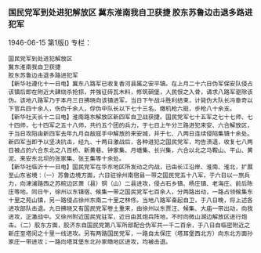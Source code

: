 ### 国民党军到处进犯解放区  冀东淮南我自卫获捷  胶东苏鲁边击退多路进犯军

1946-06-15
第1版()
专栏：

    国民党军到处进犯解放区
    冀东淮南我自卫获捷
    胶东苏鲁边击退多路进犯军
    【新华社遵化十一日电】冀东八路军已收复香河县属之安平镇。在上月二十六日伪军保安队侵占该镇后即在附近大肆烧杀抢掠，并强征砖瓦木料，修筑碉堡，人民恨之入骨，请求八路军驱除该伪。该地八路军乃于本月三日拂晓向该镇进军，当日下午战斗胜利结束，计毙伪大队长冯章奇以下官兵四十余人，伤伪千余人，俘伪中队长以下七十三名，缴机枪六挺，步枪八十余支。
    【新华社天长十二日电】淮南路东解放区新四军自卫战获捷。国民党军七十五军之七十七师、七十四师，七十四军之五十八师，共约五个团的兵力，于七日上午分三路进犯来安、六合解放区，于当日攻陷由新四军去年九月自敌寇手中解放的来安城，并于七、八两日连续侵陷集镇十余处。新四军当即予以坚决抗击，经九、十两日激战后，各种进犯之国民党军，均告溃退，收复七八两日被占的六合东北之八百桥、新黄巷、钟家集、月塘集、长兴集，六合以北之马鞍山、平山、黄泥、来安东北坝的张家集、张王集等十余处。
    【新华社临沂十一日电】国民党军在华东地区所发动之内战，已由长江沿岸、淮南、淮北，扩展至山东省境：（一）苏鲁边境方面，六日驻徐州南宿县一带之国民党五十八军，于六日以一旅兵力，向津浦路西之苏皖边区萧（县）铜（山）二县进攻，侵占石乡镇、杨庄镇、老海庄、前后陈庄等地。同日午，徐州以东镇宿、候集一带之国民党军七百余人，分两路出动，一路占领候集东十里之苑山镇，另一路侵占徐州东南二十里之林佟。当地八路军奋起自卫，于八日晚，将上述各进攻部队击退。九日拂晓又有国民党军卷土重来，由徐州以东贾汪、候集、大庙一带出动，向我进攻，正激战中。又徐州附近国民党驻军，近日由其炮兵阵地，不时向微山湖边解放区进行炮击。（二）胶东方面，胶济东自国民党第八军所部配合伪军共一千二百余，于八日自临密附近之新庄至塔闵之十里一线进攻。另有两路国民党军，一路自太保庄（塔耳堡西北方）向东北方面孙家庄一带进攻；一路向塔耳堡东北孙家暾地区进攻，均被击退。
